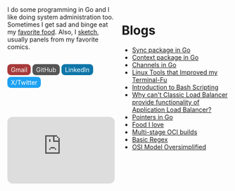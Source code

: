 <div class="index-container">

<div class="index-sidebar">
I do some programming in Go and I like doing system administration too. Sometimes I get sad and binge eat my <a href="./like-food.html">favorite food</a>. Also, I <a href="./sketches.html">sketch</a>, usually panels from my favorite comics.<br><br>

<a href="mailto:mprasadme@gmail.com" style="display: inline-block; padding: 0.25rem 0.5rem; background-color: rgb(167, 58, 58); color: #fff; text-decoration: none; border-radius: 0.5rem; margin-bottom: 0.25rem;">Gmail</a>
<a href="https://github.com/snwzt" style="display: inline-block; padding: 0.25rem 0.5rem; background-color: rgb(85, 85, 85); color: #fff; text-decoration: none; border-radius: 0.5rem; margin-bottom: 0.25rem;">GitHub</a>
<a href="https://www.linkedin.com/in/mdehury" style="display: inline-block; padding: 0.25rem 0.5rem; background-color: #0e76a8; color: #fff; text-decoration: none; border-radius: 0.5rem; margin-bottom: 0.25rem;">LinkedIn</a>
<a href="https://twitter.com/sloflayer" style="display: inline-block; padding: 0.25rem 0.5rem; background-color: #1da1f2; color: #fff; text-decoration: none; border-radius: 0.5rem; margin-bottom: 0.25rem;">X/Twitter</a>

<br><br>

<iframe style="border-radius:12px" src="https://open.spotify.com/embed/playlist/3VWmqPD3cThdZNR8RSjgMm?utm_source=generator" width="100%" height="152" frameBorder="0" allowfullscreen="" allow="autoplay; clipboard-write; encrypted-media; fullscreen; picture-in-picture" loading="lazy"></iframe>

</div>

<div class="index-main-content">

<h1>Blogs</h1>

<ul>
    <li><a href="./go-sync.html">Sync package in Go</a></li>
    <li><a href="./go-context.html">Context package in Go</a></li>
    <li><a href="./go-channels.html">Channels in Go</a></li>
    <li><a href="./terminal-fu.html">Linux Tools that Improved my Terminal-Fu</a></li>
    <li><a href="./intro-bash-scripting.html">Introduction to Bash Scripting</a></li>
    <li><a href="./l4-l7-lb.html">Why can't Classic Load Balancer provide functionality of Application Load Balancer?</a></li>
    <li><a href="./go-ptr.html">Pointers in Go</a></li>
    <li><a href="./like-food.html">Food I love</a></li>
    <li><a href="./multi-stage-oci.html">Multi-stage OCI builds</a></li>
    <li><a href="./basic-regex.html">Basic Regex</a></li>
    <li><a href="./osi-model-oversimplified.html">OSI Model Oversimplified</a></li>
</ul>

</div>

</div>

<style>
.index-container {
    display: flex;
    flex-direction: column;
}

.index-sidebar {
    flex: 1;
}

.index-main-content {
    margin-top: 1rem;
    flex: 1;
}

@media only screen and (min-width: 768px) {
    .index-container {
        flex-direction: row;
    }

    .index-sidebar {
        margin-right: 1rem;
    }

    .index-main-content {
        margin-top: unset;
    }
}

</style>
